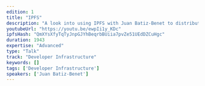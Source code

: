 ```yaml
---
edition: 1
title: "IPFS"
description: "A look into using IPFS with Juan Batiz-Benet to distribute datastructures for various Ethereum use cases, from off-chain data, to the chain itself. IPFS A look into using IPFS to distribute datastructures for various Ethereum use cases, from off-chain data, to the chain itself. About Juan Batiz-Benet Juan Benet invented IPFS, and Filecoin. He is also the founder of Protocol Labs."
youtubeUrl: "https://youtu.be/ewpIi1y_KDc"
ipfsHash: "QmXYsXfyTqTyJnpGJYhBeqrbBUiia7pvZe51UEdDZCuHgc"
duration: 1943
expertise: "Advanced"
type: "Talk"
track: "Developer Infrastructure"
keywords: []
tags: ['Developer Infrastructure']
speakers: ['Juan Batiz-Benet']
---
```


